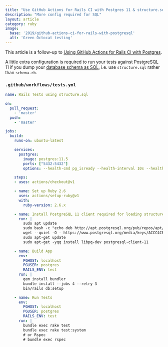 ```yaml
---
title: "Use GitHub Actions for Rails CI with Postgres 11 & structure.sql"
description: "More config required for SQL"
layout: article
category: ruby
image:
  base: '2019/github-actions-ci-for-rails-with-postgresql'
  alt: 'Green Octocat testing'
---
```


This article is a follow-up to [Using GitHub Actions for Rails CI with Postgres](/ruby/github-actions-ci-for-rails-with-postgresql).

A little extra configuration is required to run your tests against PostgreSQL 11 if you dump your [database schema as SQL](https://edgeguides.rubyonrails.org/active_record_migrations.html#types-of-schema-dumps), i.e. use `structure.sql` rather than `schema.rb`.

### `.github/workflows/tests.yml`

```yml
name: Rails Tests using structure.sql

on:
  pull_request:
    - 'master'
  push:
    - 'master'

jobs:
  build:
    runs-on: ubuntu-latest

    services:
      postgres:
        image: postgres:11.5
        ports: ["5432:5432"]
        options: --health-cmd pg_isready --health-interval 10s --health-timeout 5s --health-retries 5

    steps:
    - uses: actions/checkout@v1

    - name: Set up Ruby 2.6
      uses: actions/setup-ruby@v1
      with:
        ruby-version: 2.6.x

    - name: Install PostgreSQL 11 client required for loading structure.sql
      run: |
        sudo apt update
        sudo bash -c "echo deb http://apt.postgresql.org/pub/repos/apt/ bionic-pgdg main >> /etc/apt/sources.list.d/pgdg.list"
        wget --quiet -O - https://www.postgresql.org/media/keys/ACCC4CF8.asc | sudo apt-key add -
        sudo apt-get update
        sudo apt-get -yqq install libpq-dev postgresql-client-11

    - name: Build App
      env:
        PGHOST: localhost
        PGUSER: postgres
        RAILS_ENV: test
      run: |
        gem install bundler
        bundle install --jobs 4 --retry 3
        bin/rails db:setup

    - name: Run Tests
      env:
        PGHOST: localhost
        PGUSER: postgres
        RAILS_ENV: test
      run: |
        bundle exec rake test
        bundle exec rake test:system
        # or Rspec
        # bundle exec rspec
```
